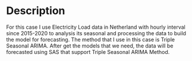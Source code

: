 # Description
For this case I use Electricity Load data in Netherland with hourly interval since 2015-2020 to analysis its seasonal and processing the data to build the model for forecasting. The method that I use in this case is Triple Seasonal ARIMA. After get the models that we need, the data will be forecasted using SAS that support Triple Seasonal ARIMA Method.
